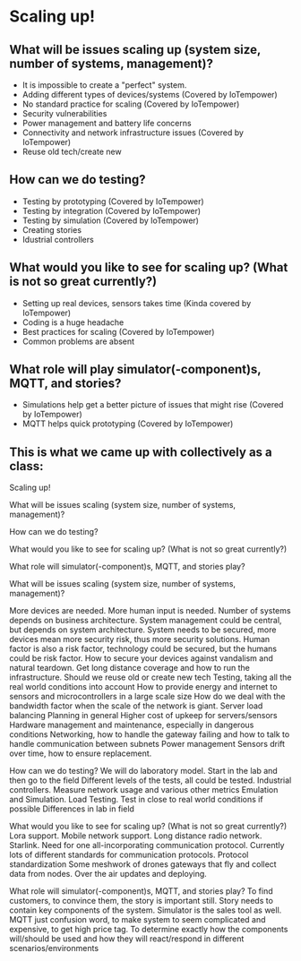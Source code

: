 # Scaling up!

## What will be issues scaling up (system size, number of systems, management)?

- It is impossible to create a "perfect" system.
- Adding different types of devices/systems (Covered by IoTempower)
- No standard practice for scaling (Covered by IoTempower)
- Security vulnerabilities
- Power management and battery life concerns
- Connectivity and network infrastructure issues (Covered by IoTempower)
- Reuse old tech/create new
## How can we do testing?

- Testing by prototyping (Covered by IoTempower)
- Testing by integration (Covered by IoTempower)
- Testing by simulation (Covered by IoTempower)
- Creating stories
- Idustrial controllers
## What would you like to see for scaling up? (What is not so great currently?)

- Setting up real devices, sensors takes time (Kinda covered by IoTempower)
- Coding is a huge headache
- Best practices for scaling (Covered by IoTempower)
- Common problems are absent
## What role will play simulator(-component)s, MQTT, and stories?

- Simulations help get a better picture of issues that might rise (Covered by IoTempower)
- MQTT helps quick prototyping (Covered by IoTempower)

## This is what we came up with collectively as a class:

Scaling up!

What will be issues scaling (system size, number of systems, management)?

How can we do testing?

What would you like to see for scaling up? (What is not so great currently?)

What role will simulator(-component)s, MQTT, and stories play?

What will be issues scaling (system size, number of systems, management)?

More devices are needed.
More human input is needed.
Number of systems depends on business architecture.
System management could be central, but depends on system architecture.
System needs to be secured, more devices mean more security risk, thus more security solutions.
Human factor is also a risk factor, technology could be secured, but the humans could be risk factor.
How to secure your devices against vandalism and natural teardown.
Get long distance coverage and how to run the infrastructure. 
Should we reuse old or create new tech
Testing, taking all the real world conditions into account
How to provide energy and internet to sensors and microcontrollers in a large scale size
How do we deal with the bandwidth factor when the scale of the network is giant. 
Server load balancing
Planning in general
Higher cost of upkeep for servers/sensors 
Hardware management and maintenance, especially in dangerous conditions
Networking, how to handle the gateway failing and how to talk to handle communication between subnets
Power management
Sensors drift over time, how to ensure replacement.


How can we do testing?
We will do laboratory model.
Start in the lab and then go to the field
Different levels of the tests, all could be tested.
Industrial controllers. 
Measure network usage and various other metrics
Emulation and Simulation.
Load Testing.
Test in close to real world conditions if possible
Differences in lab in field




What would you like to see for scaling up? (What is not so great currently?)
Lora support. Mobile network support. Long distance radio network. Starlink. 
Need for one all-incorporating communication protocol. Currently lots of different standards for communication protocols. Protocol standardization
Some meshwork of drones gateways that fly and collect data from nodes.
Over the air updates and deploying. 




What role will simulator(-component)s, MQTT, and stories play?
To find customers, to convince them, the story is important still.
Story needs to contain key components of the system.
Simulator is the sales tool as well.
MQTT just confusion word, to make system to seem complicated and expensive, to get high price tag.
To determine exactly how the components will/should be used and how they will react/respond in different scenarios/environments





